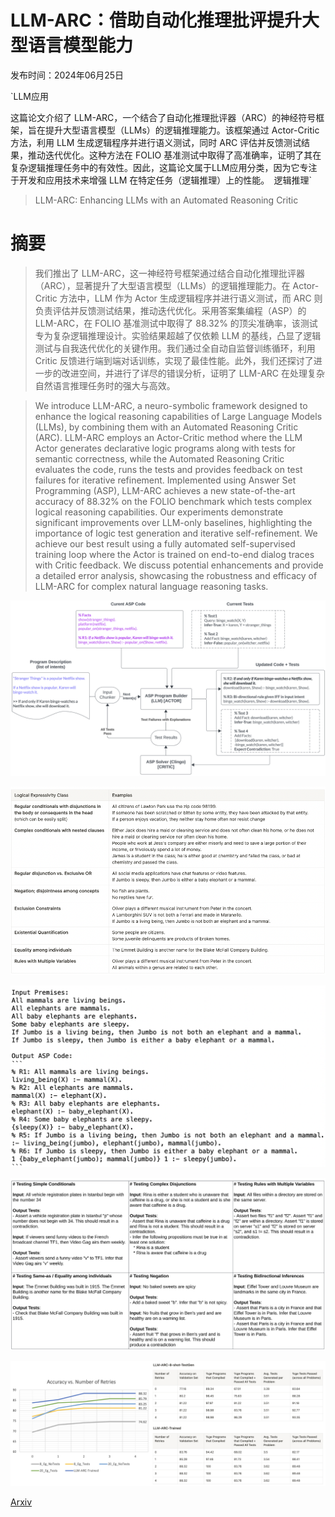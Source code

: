 # LLM-ARC：借助自动化推理批评提升大型语言模型能力

发布时间：2024年06月25日

`LLM应用

这篇论文介绍了 LLM-ARC，一个结合了自动化推理批评器（ARC）的神经符号框架，旨在提升大型语言模型（LLMs）的逻辑推理能力。该框架通过 Actor-Critic 方法，利用 LLM 生成逻辑程序并进行语义测试，同时 ARC 评估并反馈测试结果，推动迭代优化。这种方法在 FOLIO 基准测试中取得了高准确率，证明了其在复杂逻辑推理任务中的有效性。因此，这篇论文属于LLM应用分类，因为它专注于开发和应用技术来增强 LLM 在特定任务（逻辑推理）上的性能。` `逻辑推理`

> LLM-ARC: Enhancing LLMs with an Automated Reasoning Critic

# 摘要

> 我们推出了 LLM-ARC，这一神经符号框架通过结合自动化推理批评器（ARC），显著提升了大型语言模型（LLMs）的逻辑推理能力。在 Actor-Critic 方法中，LLM 作为 Actor 生成逻辑程序并进行语义测试，而 ARC 则负责评估并反馈测试结果，推动迭代优化。采用答案集编程（ASP）的 LLM-ARC，在 FOLIO 基准测试中取得了 88.32% 的顶尖准确率，该测试专为复杂逻辑推理设计。实验结果超越了仅依赖 LLM 的基线，凸显了逻辑测试与自我迭代优化的关键作用。我们通过全自动自监督训练循环，利用 Critic 反馈进行端到端对话训练，实现了最佳性能。此外，我们还探讨了进一步的改进空间，并进行了详尽的错误分析，证明了 LLM-ARC 在处理复杂自然语言推理任务时的强大与高效。

> We introduce LLM-ARC, a neuro-symbolic framework designed to enhance the logical reasoning capabilities of Large Language Models (LLMs), by combining them with an Automated Reasoning Critic (ARC). LLM-ARC employs an Actor-Critic method where the LLM Actor generates declarative logic programs along with tests for semantic correctness, while the Automated Reasoning Critic evaluates the code, runs the tests and provides feedback on test failures for iterative refinement. Implemented using Answer Set Programming (ASP), LLM-ARC achieves a new state-of-the-art accuracy of 88.32% on the FOLIO benchmark which tests complex logical reasoning capabilities. Our experiments demonstrate significant improvements over LLM-only baselines, highlighting the importance of logic test generation and iterative self-refinement. We achieve our best result using a fully automated self-supervised training loop where the Actor is trained on end-to-end dialog traces with Critic feedback. We discuss potential enhancements and provide a detailed error analysis, showcasing the robustness and efficacy of LLM-ARC for complex natural language reasoning tasks.

![LLM-ARC：借助自动化推理批评提升大型语言模型能力](../../../paper_images/2406.17663/LLM-ARC-Architecture.png)

![LLM-ARC：借助自动化推理批评提升大型语言模型能力](../../../paper_images/2406.17663/logic-folio.png)

![LLM-ARC：借助自动化推理批评提升大型语言模型能力](../../../paper_images/2406.17663/asp-training-example.png)

![LLM-ARC：借助自动化推理批评提升大型语言模型能力](../../../paper_images/2406.17663/test-guidelines.png)

![LLM-ARC：借助自动化推理批评提升大型语言模型能力](../../../paper_images/2406.17663/retries-and-stats.png)

[Arxiv](https://arxiv.org/abs/2406.17663)